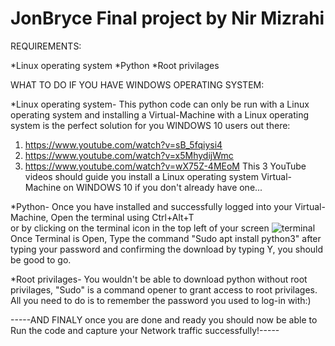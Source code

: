 # JonBryce Final project by Nir Mizrahi

REQUIREMENTS:

*Linux operating system
*Python
*Root privilages



WHAT TO DO IF YOU HAVE WINDOWS OPERATING SYSTEM:

*Linux operating system- This python code can only be run with a Linux operating system and installing a Virtual-Machine with a Linux operating
system is the perfect solution for you WINDOWS 10 users out there:
1) https://www.youtube.com/watch?v=sB_5fqiysi4
2) https://www.youtube.com/watch?v=x5MhydijWmc
3) https://www.youtube.com/watch?v=wX75Z-4MEoM
This 3 YouTube videos should guide you install a Linux operating system Virtual-Machine on WINDOWS 10 if you don't already have one...


*Python- Once you have installed and successfully logged into your Virtual-Machine, 
Open the terminal using  Ctrl+Alt+T  
or by clicking on the terminal icon in the top left of your screen
![terminal](https://user-images.githubusercontent.com/87423500/125613556-51b969d9-3d3b-4358-8d94-31c9f1ceb11f.png)
Once Terminal is Open, Type the command "Sudo apt install python3" after typing your password and confirming the download by typing Y, you should be good to go.


*Root privilages- You wouldn't be able to download python without root privilages, "Sudo" is a command opener to grant access to root privilages.
All you need to do is to remember the password you used to log-in with:)



-----AND FINALY once you are done and ready you should now be able to Run the code and capture your Network traffic successfully!-----

